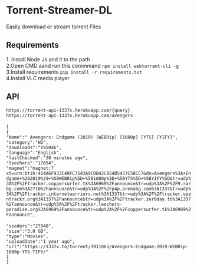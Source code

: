 # Torrent-Streamer-DL
Easily download or stream torrent Files

## Requirements
1 .Install Node Js and it to the path<br />
2.Open CMD aand run this commmand `npm install webtorrent-cli -g`<br />
3.Install requirements `pip install -r requirements.txt`<br />
4.Install VLC media player<br />

## API 
`https://torrent-api-1337x.herokuapp.com/{query}`<br />
`https://torrent-api-1337x.herokuapp.com/avengers`<br /><br />
`[`<br />
   `{`<br />
      `"Name":" Avengers: Endgame (2019) [WEBRip] [1080p] [YTS] [YIFY]",`<br />
      `"category":"HD",`<br />
      `"downloads":"195046",`<br />
      `"language":"English",`<br />
      `"lastChecked":"30 minutes ago",`<br />
     `"leechers":"17654",`<br />
      `"magnet":"magnet:?      xt=urn:btih:414A6F933C48FC7543A9CDB42C854B5457C5BCC7&dn=Avengers%3A+Endgame+%282019%29+%5BWEBRip%5D+%5B1080p%5D+%5BYTS%5D+%5BYIFY%5D&tr=udp%3A%2F%2Ftracker.coppersurfer.tk%3A6969%2Fannounce&tr=udp%3A%2F%2F9.rarbg.com%3A2710%2Fannounce&tr=udp%3A%2F%2Fp4p.arenabg.com%3A1337&tr=udp%3A%2F%2Ftracker.internetwarriors.net%3A1337&tr=udp%3A%2F%2Ftracker.opentrackr.org%3A1337%2Fannounce&tr=udp%3A%2F%2Ftracker.zer0day.to%3A1337%2Fannounce&tr=udp%3A%2F%2Ftracker.leechers-paradise.org%3A6969%2Fannounce&tr=udp%3A%2F%2Fcoppersurfer.tk%3A6969%2Fannounce",`<br /><br />
      `"seeders":"27340",`<br />
      `"size":"3.0 GB",`<br />
      `"type":"Movies",`<br />
      `"uploadDate":"1 year ago",`<br />
      `"url":"https://1337x.to/torrent/3911065/Avengers-Endgame-2019-WEBRip-1080p-YTS-YIFY/"`<br />
   `}`<br />
   `]`<br />
